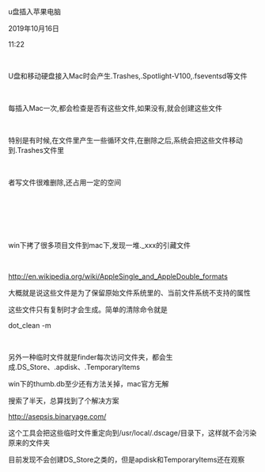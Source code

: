 u盘插入苹果电脑

2019年10月16日

11:22

 

U盘和移动硬盘接入Mac时会产生.Trashes,.Spotlight-V100,.fseventsd等文件

 

每插入Mac一次,都会检查是否有这些文件,如果没有,就会创建这些文件

 

特别是有时候,在文件里产生一些循环文件,在删除之后,系统会把这些文件移动到.Trashes文件里

 

者写文件很难删除,还占用一定的空间

 

 

 

win下拷了很多项目文件到mac下,发现一堆.\_xxx的引藏文件

 

<http://en.wikipedia.org/wiki/AppleSingle_and_AppleDouble_formats>

大概就是说这些文件是为了保留原始文件系统里的、当前文件系统不支持的属性

这些文件只有复制时才会生成。简单的清除命令就是

dot_clean -m

 

另外一种临时文件就是finder每次访问文件夹，都会生成.DS_Store、.apdisk、.TemporaryItems

win下的thumb.db至少还有方法关掉，mac官方无解

搜索了半天，总算找到了个解决方案

<http://asepsis.binaryage.com/>

这个工具会把这些临时文件重定向到/usr/local/.dscage/目录下，这样就不会污染原来的文件夹

目前发现不会创建DS_Store之类的，但是apdisk和TemporaryItems还在观察
